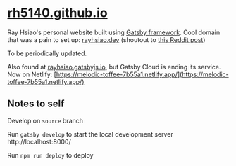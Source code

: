 # [rh5140.github.io](https://rh5140.github.io/)
Ray Hsiao's personal website built using [Gatsby framework](https://www.gatsbyjs.com/). Cool domain that was a pain to set up: [rayhsiao.dev](https://rayhsiao.dev) (shoutout to [this Reddit post](https://www.reddit.com/r/FoundryVTT/comments/o9zz1u/setting_up_ssl_using_google_domains_not_cloud_w/))

To be periodically updated. 

Also found at [rayhsiao.gatsbyjs.io](https://rayhsiao.gatsbyjs.io), but Gatsby Cloud is ending its service. Now on Netlify: [https://melodic-toffee-7b55a1.netlify.app/](https://melodic-toffee-7b55a1.netlify.app/)

## Notes to self
Develop on `source` branch

Run `gatsby develop` to start the local development server http://localhost:8000/

Run `npm run deploy` to deploy
